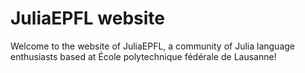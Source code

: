 # JuliaEPFL website

Welcome to the website of JuliaEPFL, a community of Julia language enthusiasts based at École polytechnique fédérale de Lausanne!